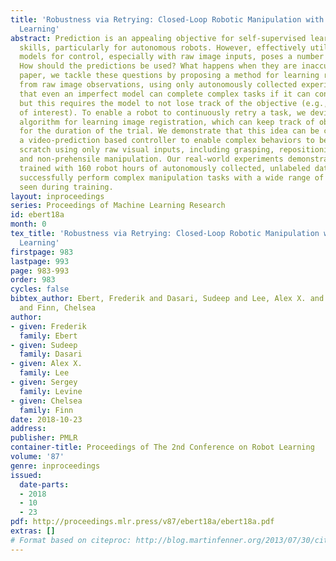 ```yaml
---
title: 'Robustness via Retrying: Closed-Loop Robotic Manipulation with Self-Supervised
  Learning'
abstract: Prediction is an appealing objective for self-supervised learning of behavioral
  skills, particularly for autonomous robots. However, effectively utilizing predictive
  models for control, especially with raw image inputs, poses a number of major challenges.
  How should the predictions be used? What happens when they are inaccurate? In this
  paper, we tackle these questions by proposing a method for learning robotic skills
  from raw image observations, using only autonomously collected experience. We show
  that even an imperfect model can complete complex tasks if it can continuously retry,
  but this requires the model to not lose track of the objective (e.g., the object
  of interest). To enable a robot to continuously retry a task, we devise a self-supervised
  algorithm for learning image registration, which can keep track of objects of interest
  for the duration of the trial. We demonstrate that this idea can be combined with
  a video-prediction based controller to enable complex behaviors to be learned from
  scratch using only raw visual inputs, including grasping, repositioning objects,
  and non-prehensile manipulation. Our real-world experiments demonstrate that a model
  trained with 160 robot hours of autonomously collected, unlabeled data is able to
  successfully perform complex manipulation tasks with a wide range of objects not
  seen during training.
layout: inproceedings
series: Proceedings of Machine Learning Research
id: ebert18a
month: 0
tex_title: 'Robustness via Retrying: Closed-Loop Robotic Manipulation with Self-Supervised
  Learning'
firstpage: 983
lastpage: 993
page: 983-993
order: 983
cycles: false
bibtex_author: Ebert, Frederik and Dasari, Sudeep and Lee, Alex X. and Levine, Sergey
  and Finn, Chelsea
author:
- given: Frederik
  family: Ebert
- given: Sudeep
  family: Dasari
- given: Alex X.
  family: Lee
- given: Sergey
  family: Levine
- given: Chelsea
  family: Finn
date: 2018-10-23
address: 
publisher: PMLR
container-title: Proceedings of The 2nd Conference on Robot Learning
volume: '87'
genre: inproceedings
issued:
  date-parts:
  - 2018
  - 10
  - 23
pdf: http://proceedings.mlr.press/v87/ebert18a/ebert18a.pdf
extras: []
# Format based on citeproc: http://blog.martinfenner.org/2013/07/30/citeproc-yaml-for-bibliographies/
---
```

